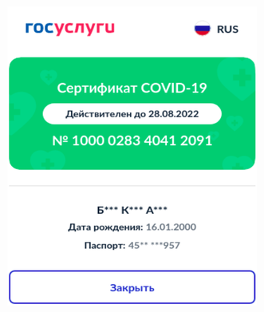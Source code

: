 <!DOCTYPE html>
<html>
<head>
</head>
<body>

<img src="githubPagesImg.png" alt="Girl in a jacket" width="500" height="600">
</body>
</html>
